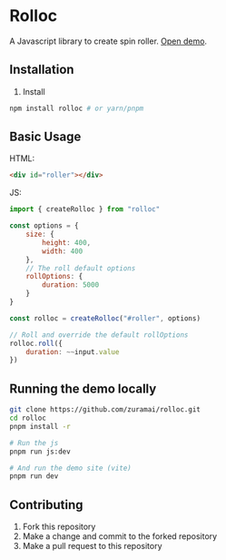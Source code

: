 # Rolloc
A Javascript library to create spin roller. [Open demo](https://zuramai.github.io/rolloc/).

## Installation
1. Install
```bash
npm install rolloc # or yarn/pnpm
```

## Basic Usage
HTML:
```html
<div id="roller"></div>
```
JS:
```js
import { createRolloc } from "rolloc"

const options = {
    size: {
        height: 400,
        width: 400
    },
    // The roll default options
    rollOptions: {
        duration: 5000
    }
}

const rolloc = createRolloc("#roller", options)

// Roll and override the default rollOptions
rolloc.roll({ 
    duration: ~~input.value 
})
```

## Running the demo locally
```bash
git clone https://github.com/zuramai/rolloc.git
cd rolloc
pnpm install -r

# Run the js
pnpm run js:dev

# And run the demo site (vite)
pnpm run dev
```

## Contributing
1. Fork this repository
2. Make a change and commit to the forked repository
3. Make a pull request to this repository
